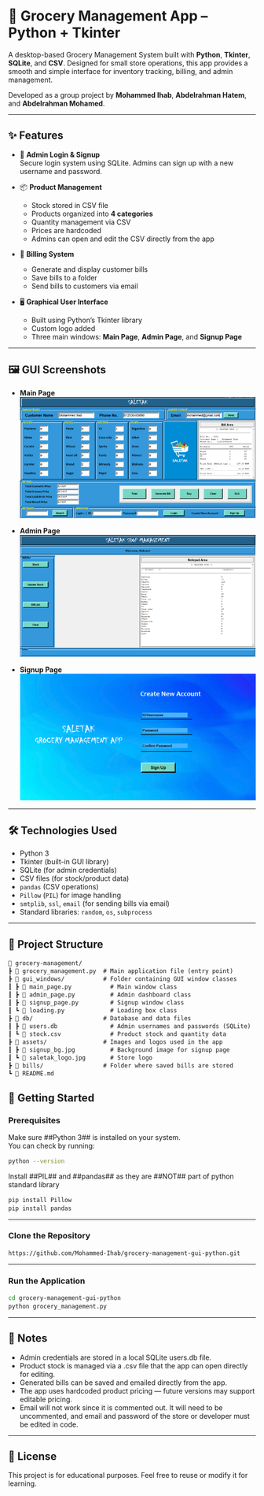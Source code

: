# 🛒 Grocery Management App – Python + Tkinter

A desktop-based Grocery Management System built with **Python**, **Tkinter**, **SQLite**, and **CSV**. Designed for small store operations, this app provides a smooth and simple interface for inventory tracking, billing, and admin management.

Developed as a group project by **Mohammed Ihab**, **Abdelrahman Hatem**, and **Abdelrahman Mohamed**.

---

## ✨ Features

- 🔐 **Admin Login & Signup**  
  Secure login system using SQLite. Admins can sign up with a new username and password.

- 📦 **Product Management**  
  - Stock stored in CSV file  
  - Products organized into **4 categories**  
  - Quantity management via CSV  
  - Prices are hardcoded  
  - Admins can open and edit the CSV directly from the app  

- 🧾 **Billing System**  
  - Generate and display customer bills  
  - Save bills to a folder  
  - Send bills to customers via email  

- 🖥️ **Graphical User Interface**  
  - Built using Python’s Tkinter library  
  - Custom logo added  
  - Three main windows: **Main Page**, **Admin Page**, and **Signup Page**

---

## 🖼️ GUI Screenshots

- **Main Page**  
![Main Page](assets/main_page.png)

- **Admin Page**  
![Admin Page](assets/admin_page.png)

- **Signup Page**  
![Signup Page](assets/signup_page.png)

---

## 🛠️ Technologies Used

- Python 3
- Tkinter (built-in GUI library)
- SQLite (for admin credentials)
- CSV files (for stock/product data)
- `pandas` (CSV operations)
- `Pillow` (`PIL`) for image handling
- `smtplib`, `ssl`, `email` (for sending bills via email)
- Standard libraries: `random`, `os`, `subprocess`

---

## 📁 Project Structure
```
📁 grocery-management/
┣ 📄 grocery_management.py  # Main application file (entry point)
┣ 📁 gui_windows/           # Folder containing GUI window classes
┃ ┣ 📄 main_page.py           # Main window class
┃ ┣ 📄 admin_page.py          # Admin dashboard class
┃ ┣ 📄 signup_page.py         # Signup window class
┃ ┗ 📄 loading.py             # Loading box class
┣ 📁 db/                    # Database and data files
┃ ┣ 📄 users.db               # Admin usernames and passwords (SQLite)
┃ ┗ 📄 stock.csv              # Product stock and quantity data
┣ 📁 assets/                # Images and logos used in the app
┃ ┣ 📄 signup_bg.jpg          # Background image for signup page
┃ ┗ 📄 saletak_logo.jpg       # Store logo
┣ 📁 bills/                 # Folder where saved bills are stored
┗ 📄 README.md
```

## 🚀 Getting Started

### Prerequisites
Make sure ##Python 3## is installed on your system.  
You can check by running:
```bash
python --version
```
Install ##PIL## and ##pandas## as they are ##NOT## part of python standard library
```bash
pip install Pillow
pip install pandas
````

---

### Clone the Repository
```bash
https://github.com/Mohammed-Ihab/grocery-management-gui-python.git
```

---

### Run the Application
```bash
cd grocery-management-gui-python
python grocery_management.py
```

---


## 📌 Notes
- Admin credentials are stored in a local SQLite users.db file.
- Product stock is managed via a .csv file that the app can open directly for editing.
- Generated bills can be saved and emailed directly from the app.
- The app uses hardcoded product pricing — future versions may support editable pricing.
- Email will not work since it is commented out. It will need to be uncommented, and email and password of the store or developer must be edited in code.

---

## 📜 License

This project is for educational purposes. Feel free to reuse or modify it for learning.

